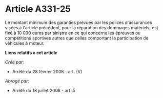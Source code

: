 # Article A331-25

Le montant minimum des garanties prévues par les polices d'assurances visées à l'article précédent, pour la réparation des
dommages matériels, est fixé à 10 000 euros par sinistre en ce qui concerne les épreuves ou compétitions sportives autres que
celles comportant la participation de véhicules à moteur.

**Liens relatifs à cet article**

_Créé par_:

  - Arrêté du 28 février 2008 - art. (V)

_Abrogé par_:

  - Arrêté du 18 juillet 2008 - art. 5
